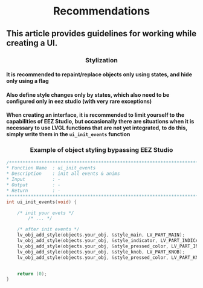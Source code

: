 # <center>Recommendations
  
## This article provides guidelines for working while creating a UI.

### <center>Stylization

#### It is recommended to repaint/replace objects only using states, and hide only using a flag

#### Also define style changes only by states, which also need to be configured only in eez studio (with very rare exceptions)

#### When creating an interface, it is recommended to limit yourself to the capabilities of EEZ Studio, but occasionally there are situations when it is necessary to use LVGL functions that are not yet integrated, to do this, simply write them in the `ui_init_events` function

### <center>Example of object styling bypassing EEZ Studio
```C
/*******************************************************************************
* Function Name  : ui_init_events
* Description    : init all events & anims
* Input          : -
* Output         : -
* Return         : -
*******************************************************************************/
int ui_init_events(void) {

    /* init your evets */
        /* ... */

    /* after init events */
    lv_obj_add_style(objects.your_obj, &style_main, LV_PART_MAIN);
    lv_obj_add_style(objects.your_obj, &style_indicator, LV_PART_INDICATOR);
    lv_obj_add_style(objects.your_obj, &style_pressed_color, LV_PART_INDICATOR | LV_STATE_PRESSED);
    lv_obj_add_style(objects.your_obj, &style_knob, LV_PART_KNOB);
    lv_obj_add_style(objects.your_obj, &style_pressed_color, LV_PART_KNOB | LV_STATE_PRESSED);


	return (0);
}

```